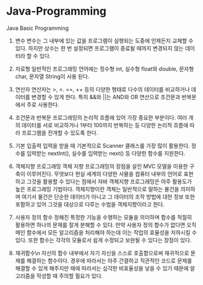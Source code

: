 # Java-Programming
Java Basic Programming

1. 변수
변수는 그 내부에 있는 값을 프로그램이 실행되는 도중에 언제든지 교체할 수 있다. 하지만 상수는 한 번 설정되면 프로그램이 종료될 때까지 변경되지 않는 데이터라 할 수 있다.

2. 자료형
일반적인 프로그래밍 언어에는 정수형 int, 실수형 float와 double, 문자형 char, 문자열 String이 사용 된다.

3. 연산자
연산자는 >, <. ==, ++ 등의 다양한 형태로 다수의 데이터를 비교하거나 데이터를 변경할 수 있게 한다. 특히 &&와 ||는 AND와 OR 연산으로 조건문과 반복문에서 주로 사용한다.

4. 조건문과 반복문
프로그래밍의 논리적 흐름에 있어 가장 중요한 부분이다. 여러 개의 데이터를 서로 비교하거나 1부터 100까지 반복하는 등 다양한 논리적 흐름에 따라 프로그램을 전개할 수 있도록 한다.

6. 기본 입출력
입력을 받을 때 기본적으로 Scanner 클래스를 가장 많이 활용한다. 정수를 입력받는 nextInt(), 실수를 입력받는 next() 등 다양한 함수를 지원한다.

7. 객체지향 프로그래밍
객체 지향 프로그래밍의 장점을 살린 MVC 모델을 이용한 구축이 이루어진다. 무엇보다 현실 세계의 다양한 사물을 컴퓨터 내부의 언어로 표현하고 그것을 활용할 수 있다는 점에서 자바 객체지향 프로그래밍은 아주 활용도가 높은 프로그래밍 기법이다.
객체지향이란 객체는 일반적으로 말하는 물건을 의미하며 여기서 물건은 단순한 데이터가 아니고 그 데이터의 조작 방법에 대한 정보 또한 포함하고 있어 그것을 대상으로 다루는 수법을 객체지향이라고 한다.

8. 사용자 정의 함수
정해진 특정한 기능을 수행하는 모듈을 의미하며 함수를 적절히 활용하면 하나의 문제를 잘게 분해할 수 있다. 만약 사용자 정의 함수가 없다면 오직 메인 함수에서 모든 알고리즘을 처리해야 하는데 이는 작업의 효율성을 저하시킬 수 있다. 또한 함수는 각각의 모듈로서 쉽게 수정되고 보완될 수 있다는 장점이 있다.

9. 재귀함수\n
자신의 함수 내부에서 자기 자신을 스스로 호출함으로써 재귀적으로 문제를 해결하는 함수이다. 경우에 따라서는 아주 간결하고 직관적인 코드로 문제를 해결할 수 있게 해주지만 때에 따라서는 심각한 비효율성을 낳을 수 있기 때문에 알고리즘을 작성할 때 주의할 필요가 있다.
